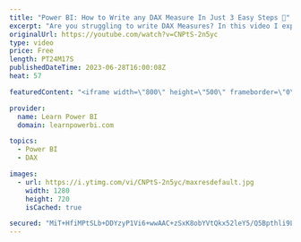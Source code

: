```yaml
---
title: "Power BI: How to Write any DAX Measure In Just 3 Easy Steps 👣"
excerpt: "Are you struggling to write DAX Measures? In this video I explain 3 Simple Steps that Non-Techie Business Users can take to write any DAX Measure. 👉 Get Power BI Training: https://www.LearnPowerBI.com/training 👉 Get Power BI Advanced Training: https://www.LearnPowerBI.com/advance  ==Table of Contents=="
originalUrl: https://youtube.com/watch?v=CNPtS-2n5yc
type: video
price: Free
length: PT24M17S
publishedDateTime: 2023-06-28T16:00:08Z
heat: 57

featuredContent: "<iframe width=\"800\" height=\"500\" frameborder=\"0\" src=\"https://www.youtube.com/embed/CNPtS-2n5yc\" allow=\"accelerometer; autoplay; encrypted-media; gyroscope; picture-in-picture\" allowfullscreen></iframe>"

provider:
  name: Learn Power BI
  domain: learnpowerbi.com

topics:
  - Power BI
  - DAX

images:
  - url: https://i.ytimg.com/vi/CNPtS-2n5yc/maxresdefault.jpg
    width: 1280
    height: 720
    isCached: true

secured: "MiT+HfiMPtSLb+DDYzyP1Vi6+wwAAC+zSxK8obYVtQkx52leY5/Q5Bpthli9LqYI9PaRRpA3Flw4+r2DpC1pK/bz2xVq12h3JlKQH5LqcIHomem/yq3RzxEPbkGwThIMXdEp/0CQrBip/+v2msjJClS28NIo4KUr8ocGlfWNgLaXg3EZwsFuTqrlWj3sUVyOeeb+gqiLBA+nhjiuqg7zqeLOhobPqYDmPvpxtlh6htbAjXaC9GAfAx16UetHVVoXpLhkRjzaksaSp/0C8YF+nJbx+wgmcAGoJQWWiFeH0yFgwRWvgbp/swuBWJmoNotnVIlXd9WxDzAFpigBOC7bQLT4KUAreacCgneuq8Xae0YeAKaLlR5L0FR0lI04PMJ9o5yUXbBlDPtcmbNCodEtIzZ3E/OuITbgwYP+yvU7hNw=;kuKrkKW9Qj0Ng6Pqmc/gzQ=="
---
```


